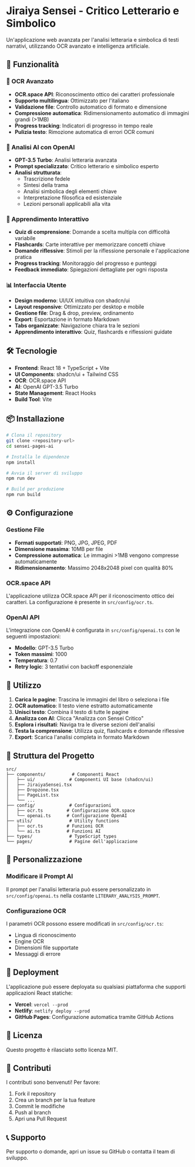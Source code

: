 # Jiraiya Sensei - Critico Letterario e Simbolico

Un'applicazione web avanzata per l'analisi letteraria e simbolica di testi narrativi, utilizzando OCR avanzato e intelligenza artificiale.

## 🚀 Funzionalità

### 📖 OCR Avanzato
- **OCR.space API**: Riconoscimento ottico dei caratteri professionale
- **Supporto multilingua**: Ottimizzato per l'italiano
- **Validazione file**: Controllo automatico di formato e dimensione
- **Compressione automatica**: Ridimensionamento automatico di immagini grandi (>1MB)
- **Progress tracking**: Indicatori di progresso in tempo reale
- **Pulizia testo**: Rimozione automatica di errori OCR comuni

### 🤖 Analisi AI con OpenAI
- **GPT-3.5 Turbo**: Analisi letteraria avanzata
- **Prompt specializzato**: Critico letterario e simbolico esperto
- **Analisi strutturata**: 
  - Trascrizione fedele
  - Sintesi della trama
  - Analisi simbolica degli elementi chiave
  - Interpretazione filosofica ed esistenziale
  - Lezioni personali applicabili alla vita

### 🎯 Apprendimento Interattivo
- **Quiz di comprensione**: Domande a scelta multipla con difficoltà variabile
- **Flashcards**: Carte interattive per memorizzare concetti chiave
- **Domande riflessive**: Stimoli per la riflessione personale e l'applicazione pratica
- **Progress tracking**: Monitoraggio del progresso e punteggi
- **Feedback immediato**: Spiegazioni dettagliate per ogni risposta

### 📊 Interfaccia Utente
- **Design moderno**: UI/UX intuitiva con shadcn/ui
- **Layout responsive**: Ottimizzato per desktop e mobile
- **Gestione file**: Drag & drop, preview, ordinamento
- **Export**: Esportazione in formato Markdown
- **Tabs organizzate**: Navigazione chiara tra le sezioni
- **Apprendimento interattivo**: Quiz, flashcards e riflessioni guidate

## 🛠️ Tecnologie

- **Frontend**: React 18 + TypeScript + Vite
- **UI Components**: shadcn/ui + Tailwind CSS
- **OCR**: OCR.space API
- **AI**: OpenAI GPT-3.5 Turbo
- **State Management**: React Hooks
- **Build Tool**: Vite

## 📦 Installazione

```bash
# Clona il repository
git clone <repository-url>
cd sensei-pages-ai

# Installa le dipendenze
npm install

# Avvia il server di sviluppo
npm run dev

# Build per produzione
npm run build
```

## ⚙️ Configurazione

### Gestione File
- **Formati supportati**: PNG, JPG, JPEG, PDF
- **Dimensione massima**: 10MB per file
- **Compressione automatica**: Le immagini >1MB vengono compresse automaticamente
- **Ridimensionamento**: Massimo 2048x2048 pixel con qualità 80%

### OCR.space API
L'applicazione utilizza OCR.space API per il riconoscimento ottico dei caratteri. La configurazione è presente in `src/config/ocr.ts`.

### OpenAI API
L'integrazione con OpenAI è configurata in `src/config/openai.ts` con le seguenti impostazioni:
- **Modello**: GPT-3.5 Turbo
- **Token massimi**: 1000
- **Temperatura**: 0.7
- **Retry logic**: 3 tentativi con backoff esponenziale

## 🎯 Utilizzo

1. **Carica le pagine**: Trascina le immagini del libro o seleziona i file
2. **OCR automatico**: Il testo viene estratto automaticamente
3. **Unisci testo**: Combina il testo di tutte le pagine
4. **Analizza con AI**: Clicca "Analizza con Sensei Critico"
5. **Esplora i risultati**: Naviga tra le diverse sezioni dell'analisi
6. **Testa la comprensione**: Utilizza quiz, flashcards e domande riflessive
7. **Export**: Scarica l'analisi completa in formato Markdown

## 📁 Struttura del Progetto

```
src/
├── components/          # Componenti React
│   ├── ui/             # Componenti UI base (shadcn/ui)
│   ├── JiraiyaSensei.tsx
│   ├── Dropzone.tsx
│   ├── PageList.tsx
│   └── ...
├── config/             # Configurazioni
│   ├── ocr.ts         # Configurazione OCR.space
│   └── openai.ts      # Configurazione OpenAI
├── utils/              # Utility functions
│   ├── ocr.ts         # Funzioni OCR
│   └── ai.ts          # Funzioni AI
├── types/              # TypeScript types
└── pages/              # Pagine dell'applicazione
```

## 🔧 Personalizzazione

### Modificare il Prompt AI
Il prompt per l'analisi letteraria può essere personalizzato in `src/config/openai.ts` nella costante `LITERARY_ANALYSIS_PROMPT`.

### Configurazione OCR
I parametri OCR possono essere modificati in `src/config/ocr.ts`:
- Lingua di riconoscimento
- Engine OCR
- Dimensioni file supportate
- Messaggi di errore

## 🚀 Deployment

L'applicazione può essere deployata su qualsiasi piattaforma che supporti applicazioni React statiche:

- **Vercel**: `vercel --prod`
- **Netlify**: `netlify deploy --prod`
- **GitHub Pages**: Configurazione automatica tramite GitHub Actions

## 📝 Licenza

Questo progetto è rilasciato sotto licenza MIT.

## 🤝 Contributi

I contributi sono benvenuti! Per favore:
1. Fork il repository
2. Crea un branch per la tua feature
3. Commit le modifiche
4. Push al branch
5. Apri una Pull Request

## 📞 Supporto

Per supporto o domande, apri un issue su GitHub o contatta il team di sviluppo.
